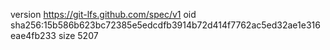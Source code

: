 version https://git-lfs.github.com/spec/v1
oid sha256:15b586b623bc72385e5edcdfb3914b72d414f7762ac5ed32ae1e316eae4fb233
size 5207
